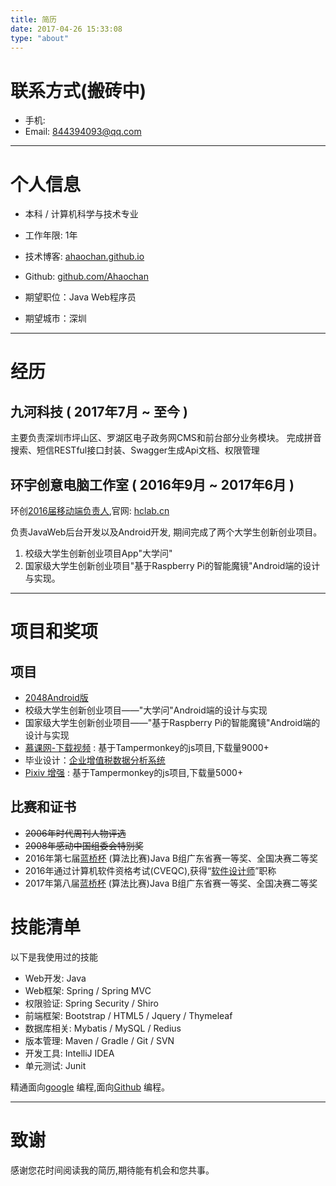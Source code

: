 ```yaml
---
title: 简历
date: 2017-04-26 15:33:08
type: "about"
---
```


# 联系方式(搬砖中)
- 手机: 
- Email: 844394093@qq.com

---
# 个人信息
 - 本科 / 计算机科学与技术专业
 - 工作年限: 1年
 - 技术博客: [ahaochan.github.io](https://ahaochan.github.io)
 - Github: [github.com/Ahaochan](https://github.com/Ahaochan)
 
 
 - 期望职位：Java Web程序员
 - 期望城市：深圳

---

# 经历

## 九河科技 ( 2017年7月 ~ 至今 )
主要负责深圳市坪山区、罗湖区电子政务网CMS和前台部分业务模块。
完成拼音搜索、短信RESTful接口封装、Swagger生成Api文档、权限管理


## 环宇创意电脑工作室 ( 2016年9月 ~ 2017年6月 )

环创[2016届移动端负责人](http://www.hclab.cn/hclab/index.php/Home/Member/former/mb_class/2014.html),官网: [hclab.cn](http://www.hclab.cn/)

负责JavaWeb后台开发以及Android开发, 期间完成了两个大学生创新创业项目。
1. 校级大学生创新创业项目App"大学问"
2. 国家级大学生创新创业项目"基于Raspberry Pi的智能魔镜"Android端的设计与实现。

---

# 项目和奖项

## 项目
 - [2048Android版](https://github.com/Ahaochan/Game2048)
 - 校级大学生创新创业项目——"大学问"Android端的设计与实现
 - 国家级大学生创新创业项目——"基于Raspberry Pi的智能魔镜"Android端的设计与实现
 - [慕课网-下载视频](https://greasyfork.org/zh-CN/scripts/28327) : 基于Tampermonkey的js项目,下载量9000+
 - 毕业设计：[企业增值税数据分析系统](https://github.com/Ahaochan/project)
 - [Pixiv 增强](https://greasyfork.org/zh-CN/scripts/34153) : 基于Tampermonkey的js项目,下载量5000+

## 比赛和证书
- ~~2006年时代周刊人物评选~~
- ~~2008年感动中国组委会特别奖~~
- 2016年第七届[蓝桥杯](http://www.lanqiao.org/) (算法比赛)Java B组广东省赛一等奖、全国决赛二等奖
- 2016年通过计算机软件资格考试(CVEQC),获得“[软件设计师](https://baike.baidu.com/item/软件设计师)”职称
- 2017年第八届[蓝桥杯](http://www.lanqiao.org/) (算法比赛)Java B组广东省赛一等奖、全国决赛二等奖

# 技能清单

以下是我使用过的技能


- Web开发: Java
- Web框架: Spring / Spring MVC
- 权限验证: Spring Security / Shiro
- 前端框架: Bootstrap / HTML5 / Jquery / Thymeleaf
- 数据库相关: Mybatis / MySQL / Redius
- 版本管理: Maven / Gradle / Git / SVN
- 开发工具: IntelliJ IDEA
- 单元测试: Junit

精通面向[google](www.google.com) 编程,面向[Github](https://github.com/Ahaochan) 编程。

---

# 致谢
感谢您花时间阅读我的简历,期待能有机会和您共事。